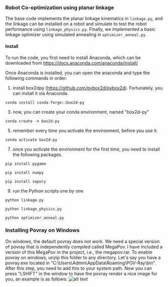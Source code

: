 
### Robot Co-optimization using planar linkage
The base code implements the planar linkage kinematics in `linkage.py`, and the linkage can be installed on a robot and simulate to test the robot performance using `linkage_physics.py`.  Finally, we implemented a basic linkage optimizer using simulated annealing in `optimizer_anneal.py`.

#### Install

To run the code, you first need to install Anaconda, which can be downloaded from https://docs.anaconda.com/anaconda/install/

Once Anaconda is installed, you can open the anaconda and type the following commands in order:

1. install box2dpy (https://github.com/pybox2d/pybox2d). Fortunately, you can install it via Anaconda.
   
`conda install conda-forge::box2d-py`

3. now, you can create your conda environment, named "box2d-py"
   
`conda create -n box2d-py`

5. remember every time you activate the environment, before you use it.
   
`conda activate box2d-py`

7. once you activate the environment for the first time, you need to install the following packages.
   
`pip install pygame`

`pip install numpy`

`pip install vapory`

9. run the Python scripts one by one
    
`python linkage.py`

`python linkage_physics.py`

`python optimizer_anneal.py`

### Installing Povray on Windows

On windows, the default povray does not work. We need a special version of povray that is independently compiled called MegaPov.
I have included a version of this MegaPov in the project, i.e., the megapov.rar. To enable povray on windows, unzip this folder to any directory.
Let's say you have a povray.exe located in "C:\Users\Admin\AppData\Roaming\POV-Ray\bin".
After this step, you need to add this to your system path.
Now you can press "LSHIFT" in the window to have the povray render a nice image for you, an example is as follows:
![alt text](https://github.com/dyingbrain/RoboCoOpt/blob/main/frm.png)
